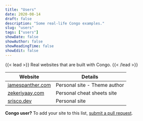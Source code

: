 ```yaml
---
title: "Users"
date: 2020-08-14
draft: false
description: "Some real-life Congo examples."
slug: "users"
tags: ["users"]
showDate: false
showAuthor: false
showReadingTime: false
showEdit: false
---
```


{{< lead >}}
Real websites that are built with Congo.
{{< /lead >}}

| Website                                      | Details                      |
| -------------------------------------------- | ---------------------------- |
| [jamespanther.com](https://jamespanther.com) | Personal site - Theme author |
| [zekeriyaay.com](https://zekeriyaay.com)     | Personal cheat sheets site   |
| [srisco.dev](https://srisco.dev)             | Personal site                |

**Congo user?** To add your site to this list, [submit a pull request](https://github.com/jpanther/congo/blob/dev/exampleSite/content/users.md).
